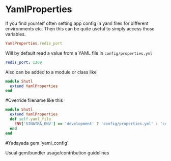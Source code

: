 # YamlProperties

If you find yourself often setting app config in yaml files for different
environments etc. Then this can be quite useful to simply access those variables.


```ruby
YamlProperties.redis_port
```

Will by default read a value from a YAML file in `config/properties.yml`

```yaml
redis_port: 1369
```

Also can be added to a module or class like

```ruby
module Shutl
  extend YamlProperties
end

```

#Override filename like this

```ruby
module Shutl
  extend YamlProperties
  def self.yaml_file
    ENV['SINATRA_ENV'] == 'development' ? 'config/properties.yml' : 'config/properties_production.yml'
  end
end
```
#Yadayada
gem 'yaml_config'

Usual gem/bundler usage/contribution guidelines
